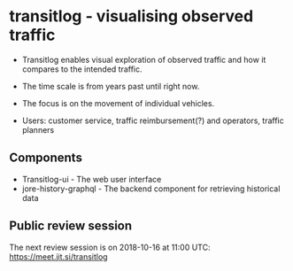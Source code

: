 # transitlog - visualising observed traffic

   - Transitlog enables visual exploration of observed traffic and how it compares to the intended traffic.

   - The time scale is from years past until right now.

   - The focus is on the movement of individual vehicles.

   - Users: customer service, traffic reimbursement(?) and operators, traffic planners

## Components

- Transitlog-ui - The web user interface
- jore-history-graphql - The backend component for retrieving historical data

## Public review session

The next review session is on 2018-10-16 at 11:00 UTC: https://meet.jit.si/transitlog
